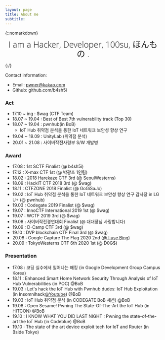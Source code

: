 ```yaml
---
layout: page
title: About me
subtitle: 
---
```


{::nomarkdown}

<script src="/js/jquery-1.11.2.min.js"></script>
<script src="/js/morphext.min.js" type="text/javascript"></script>
<link rel="stylesheet" href="/css/morphext.css"></link>
<link rel="stylesheet" href="/css/animate.css"></link>
<script>
$(document).ready(function(){

  $("#js-rotating").Morphext({
    animation: "flip",
    separator: ",",
    speed: 2000
  });
});
</script>
<center>
<font style="font-size: 27px; line-height: 1.1; display: block; font-family: 'Open Sans', 'Helvetica Neue', Helvetica, Arial, sans-serif; font-weight: 300; margin: 10px 0 0;">I am a <span id="js-rotating">Hacker, Developer, 100su, ほんもの</span> .</font>
</center>

{:/}


Contact information:

- Email: pwner@kakao.com
- Github: github.com/b4sh5i


### Act


- 17.10 ~ ing : $wag (CTF Team)
- 18.07 ~ 19.04 : Best of Best 7th vulnerability track (Top 30)
- 18.07 ~ 19.04 : pwnhub(in BoB)
    - IoT Hub 취약점 분석을 통한 IoT 네트워크 보안성 향상 연구
- 19.04 ~ 19.09 : UnityLab (취약점 분석)
- 20.01 ~ 21.08 : 사이버작전사령부 S/W 개발병


### Award


- 17.08 : 1st SCTF Finalist (@ b4sh5i)
- 17.12 : X-max CTF 1st (@ 박광호 1인팀)
- 18.02 : 2018 Harekaze CTF 3rd (@ SeoulWesterns)
- 18.09 : HackIT CTF 2018 3rd (@ $wag)
- 18.11 : CTFZONE 2018 Finalist (@ GoGiSaJo)
- 19.02 : IoT Hub 취약점 분석을 통한 IoT 네트워크 보안성 향상 연구 감사장 in LG U+ (@ pwnhub)
- 19.03 : Codegate 2019 Finalist (@ $wag)
- 19.07 : InnoCTF International 2019 1st (@ $wag)
- 19.07 : WCTF 2019 3rd (@ $wag)
- 19.08 : 사이버작전경연대회 Finalist (@ 대대장님 사랑합니다)
- 19.09 : D-Camp CTF 3rd (@ $wag)
- 19.10 : DVP blockchain CTF Final 3rd (@ $wag)
- 20.08 : Google Capture The Flag 2020 2nd ([@ I use Bing](https://ctftime.org/team/130823))
- 20.09 : TokyoWesterns CTF 6th 2020 1st (@ D0G$)


### Presentation


- 17.08 : 코딩 실수에서 일어나는 해킹 (in Google Development Group Campus Korea)
- 18.11 : Enhanced Smart Home Network Security Through Analysis of IoT Hub Vulnerabilities (in POC) @BoB
- 19.03 : Let's hack the IoT Hub with Pwnhub dudes: IoT Hub Exploitation (in Insomnihack[@Youtube](https://www.youtube.com/watch?v=lzJR48E8VGc)) @BoB 
- 19.03 : IoT Hub 취약점 분석 (in CODEGATE BoB 세션) @BoB
- 19.08 : Open Sesame! Pwning The State-Of-The-Art the IoT Hub (in HITCON) @BoB
- 19.10 : I KNOW WHAT YOU DID LAST NIGHT : Pwning the state-of-the-art the IoT Hub (in Codeblue) @BoB
- 19.10 : The state of the art device exploit tech for IoT and Router (in Bside Tokyo)
